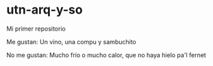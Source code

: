 # utn-arq-y-so

Mi primer repositorio

Me gustan: Un vino, una compu y sambuchito

No me gustan: Mucho frío o mucho calor, que no haya hielo pa'l fernet
